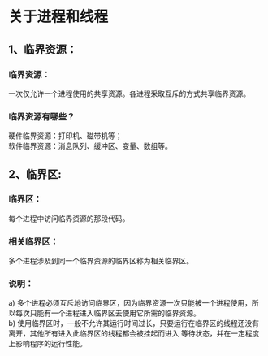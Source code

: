 # 关于进程和线程
## 1、临界资源：
### 临界资源：
一次仅允许一个进程使用的共享资源。各进程采取互斥的方式共享临界资源。
### 临界资源有哪些？
硬件临界资源：打印机、磁带机等；   
软件临界资源：消息队列、缓冲区、变量、数组等。

## 2、临界区:
### 临界区：  
每个进程中访问临界资源的那段代码。
### 相关临界区：  
多个进程涉及到同一个临界资源的临界区称为相关临界区。
### 说明：
a) 多个进程必须互斥地访问临界区，因为临界资源一次只能被一个进程使用，所以每次只能有一个进程进入临界区去使用它所需的临界资源。  
b) 使用临界区时，一般不允许其运行时间过长，只要运行在临界区的线程还没有离开，其他所有进入此临界区的线程都会被挂起而进入
等待状态，并在一定程度上影响程序的运行性能。

